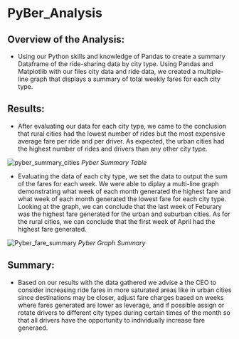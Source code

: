 # PyBer_Analysis

## Overview of the Analysis:
- Using our Python skills and knowledge of Pandas to create a summary Dataframe of the ride-sharing data by city type. Using Pandas and Matplotlib with our files city data and ride data, we created a multiple-line graph that displays a summary of total weekly fares for each city type. 

## Results:
- After evaluating our data for each city type, we came to the conclusion that rural cities had the lowest number of rides but the most expensive average fare per ride and per driver. As expected, the urban cities had the highest number of rides and drivers than any other city type. 

![pyber_summary_cities](https://user-images.githubusercontent.com/90146132/142133823-e3f77438-c04c-44a3-b1f2-ce42746d4b3b.PNG) 
  *Pyber Summary Table*

- Evaluating the data of each city type, we set the data to output the sum of the fares for each week. We were able to diplay a multi-line graph demonstrating what week of each month generated the highest fare and what week of each month generated the lowest fare for each city type. Looking at the graph, we can conclude that the last week of Feburary was the highest fare generated for the urban and suburban cities. As for the rural cities, we can conclude that the first week of April had the highest fare generated. 

![Pyber_fare_summary](https://user-images.githubusercontent.com/90146132/142134685-80eefe1a-8f47-4866-a1b8-3021180a36f3.png)
  *Pyber Graph Summary*

## Summary:
- Based on our results with the data gathered we advise a the CEO to consider increasing ride fares in more saturated areas like in urban cities since destinations may be closer, adjust fare charges based on weeks where fares generated are lower as leverage, and if possible assign or rotate drivers to different city types during certain times of the month so that all drivers have the opportunity to individually increase fare generaed. 
